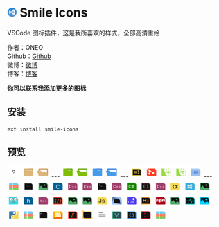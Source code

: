 # <img alt="file" src="icons/icon.svg" width = "22" height = "22"/> Smile Icons



VSCode 图标插件，这是我所喜欢的样式，全部高清重绘

作者：ONEO  
Github：[Github](https://github.com/1217950746)  
微博：[微博](http://weibo.com/2397045977)  
博客：[博客](http://oneo.me)  

**你可以联系我添加更多的图标**

## 安装

```
ext install smile-icons
```

## 预览

<img alt="file" src="icons/default/file.svg" width = "30" height = "30"/>
<img alt="folder" src="icons/default/folder.svg" width = "30" height = "30"/>
<img alt="folder.expanded" src="icons/default/folder.expanded.svg" width = "30" height = "30"/>
---
<img alt="node_modules" src="icons/folders/node_modules.svg" width = "30" height = "30"/>
<img alt="node_modules.expanded" src="icons/folders/node_modules.expanded.svg" width = "30" height = "30"/>
<img alt=".vscode" src="icons/folders/.vscode.svg" width = "30" height = "30"/>
<img alt=".vscode.expanded" src="icons/folders/.vscode.expanded.svg" width = "30" height = "30"/>
---
<img alt=".babelrc" src="icons/files/.babelrc.svg" width = "30" height = "30"/>
<img alt=".gitignore" src="icons/files/.gitignore.svg" width = "30" height = "30"/>
<img alt="license" src="icons/files/license.svg" width = "30" height = "30"/>
<img alt="license.txt" src="icons/files/license.txt.svg" width = "30" height = "30"/>
<img alt="webpack.config.js" src="icons/files/webpack.config.js.svg" width = "30" height = "30"/>
---
<img alt="7z" src="icons/extensions/7z.svg" width = "30" height = "30"/>
<img alt="bat" src="icons/extensions/bat.svg" width = "30" height = "30"/>
<img alt="bmp" src="icons/extensions/bmp.svg" width = "30" height = "30"/>
<img alt="c" src="icons/extensions/c.svg" width = "30" height = "30"/>
<img alt="c++" src="icons/extensions/c++.svg" width = "30" height = "30"/>
<img alt="cc" src="icons/extensions/cc.svg" width = "30" height = "30"/>
<img alt="command" src="icons/extensions/command.svg" width = "30" height = "30"/>
<img alt="cpp" src="icons/extensions/cpp.svg" width = "30" height = "30"/>
<img alt="cs" src="icons/extensions/cs.svg" width = "30" height = "30"/>
<img alt="css" src="icons/extensions/css.svg" width = "30" height = "30"/>
<img alt="cxx" src="icons/extensions/cxx.svg" width = "30" height = "30"/>
<img alt="ejs" src="icons/extensions/ejs.svg" width = "30" height = "30"/>
<img alt="exe" src="icons/extensions/exe.svg" width = "30" height = "30"/>
<img alt="gif" src="icons/extensions/gif.svg" width = "30" height = "30"/>
<img alt="go" src="icons/extensions/go.svg" width = "30" height = "30"/>
<img alt="h" src="icons/extensions/h.svg" width = "30" height = "30"/>
<img alt="hpp" src="icons/extensions/hpp.svg" width = "30" height = "30"/>
<img alt="html" src="icons/extensions/html.svg" width = "30" height = "30"/>
<img alt="jpeg" src="icons/extensions/jpeg.svg" width = "30" height = "30"/>
<img alt="jpg" src="icons/extensions/jpg.svg" width = "30" height = "30"/>
<img alt="js" src="icons/extensions/js.svg" width = "30" height = "30"/>
<img alt="json" src="icons/extensions/json.svg" width = "30" height = "30"/>
<img alt="lua" src="icons/extensions/lua.svg" width = "30" height = "30"/>
<img alt="md" src="icons/extensions/md.svg" width = "30" height = "30"/>
<img alt="npmignore" src="icons/extensions/npmignore.svg" width = "30" height = "30"/>
<img alt="png" src="icons/extensions/png.svg" width = "30" height = "30"/>
<img alt="protobuf" src="icons/extensions/protobuf.svg" width = "30" height = "30"/>
<img alt="psd" src="icons/extensions/psd.svg" width = "30" height = "30"/>
<img alt="py" src="icons/extensions/py.svg" width = "30" height = "30"/>
<img alt="rar" src="icons/extensions/rar.svg" width = "30" height = "30"/>
<img alt="sh" src="icons/extensions/sh.svg" width = "30" height = "30"/>
<img alt="sketch" src="icons/extensions/sketch.svg" width = "30" height = "30"/>
<img alt="styl" src="icons/extensions/styl.svg" width = "30" height = "30"/>
<img alt="svg" src="icons/extensions/svg.svg" width = "30" height = "30"/>
<img alt="txt" src="icons/extensions/txt.svg" width = "30" height = "30"/>
<img alt="vue" src="icons/extensions/vue.svg" width = "30" height = "30"/>
<img alt="xml" src="icons/extensions/xml.svg" width = "30" height = "30"/>
<img alt="yml" src="icons/extensions/yml.svg" width = "30" height = "30"/>
<img alt="zip" src="icons/extensions/zip.svg" width = "30" height = "30"/>
